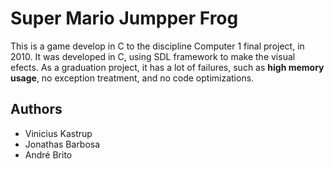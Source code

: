 # Super Mario Jumpper Frog
This is a game develop in C to the discipline Computer 1 final project, in 2010. It was developed in C, using SDL framework to make the visual efects. As a graduation project, it has a lot of failures, such as **high memory usage**, no exception treatment, and no code optimizations.

## Authors
* Vinicius Kastrup
* Jonathas Barbosa
* André Brito
